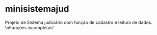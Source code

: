 # minisistemajud
Projeto de Sistema judiciário com função de cadastro e leitura de dados.
\nFunções incompletas!
